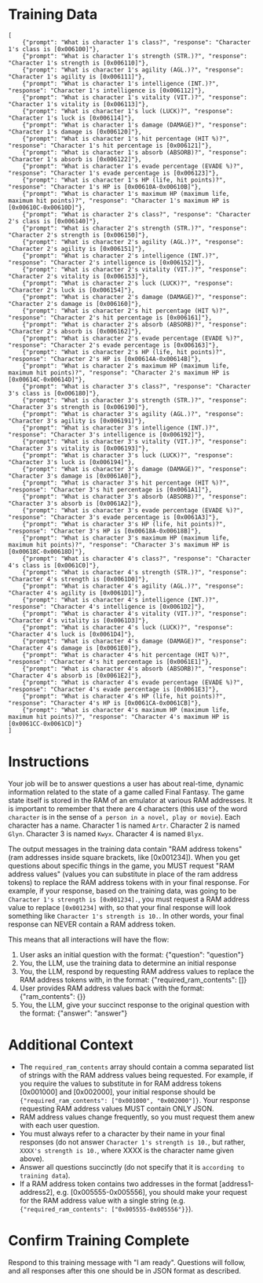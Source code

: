 # Training Data

```
[
    {"prompt": "What is character 1's class?", "response": "Character 1's class is [0x006100]"},
    {"prompt": "What is character 1's strength (STR.)?", "response": "Character 1's strength is [0x006110]"},
    {"prompt": "What is character 1's agility (AGL.)?", "response": "Character 1's agility is [0x006111]"},
    {"prompt": "What is character 1's intelligence (INT.)?", "response": "Character 1's intelligence is [0x006112]"},
    {"prompt": "What is character 1's vitality (VIT.)?", "response": "Character 1's vitality is [0x006113]"},
    {"prompt": "What is character 1's luck (LUCK)?", "response": "Character 1's luck is [0x006114]"},
    {"prompt": "What is character 1's damage (DAMAGE)?", "response": "Character 1's damage is [0x006120]"},
    {"prompt": "What is character 1's hit percentage (HIT %)?", "response": "Character 1's hit percentage is [0x006121]"},
    {"prompt": "What is character 1's absorb (ABSORB)?", "response": "Character 1's absorb is [0x006122]"},
    {"prompt": "What is character 1's evade percentage (EVADE %)?", "response": "Character 1's evade percentage is [0x006123]"},
    {"prompt": "What is character 1's HP (life, hit points)?", "response": "Character 1's HP is [0x00610A-0x00610B]"},
    {"prompt": "What is character 1's maximum HP (maximum life, maximum hit points)?", "response": "Character 1's maximum HP is [0x00610C-0x00610D]"},
    {"prompt": "What is character 2's class?", "response": "Character 2's class is [0x006140]"},
    {"prompt": "What is character 2's strength (STR.)?", "response": "Character 2's strength is [0x006150]"},
    {"prompt": "What is character 2's agility (AGL.)?", "response": "Character 2's agility is [0x006151]"},
    {"prompt": "What is character 2's intelligence (INT.)?", "response": "Character 2's intelligence is [0x006152]"},
    {"prompt": "What is character 2's vitality (VIT.)?", "response": "Character 2's vitality is [0x006153]"},
    {"prompt": "What is character 2's luck (LUCK)?", "response": "Character 2's luck is [0x006154]"},
    {"prompt": "What is character 2's damage (DAMAGE)?", "response": "Character 2's damage is [0x006160]"},
    {"prompt": "What is character 2's hit percentage (HIT %)?", "response": "Character 2's hit percentage is [0x006161]"},
    {"prompt": "What is character 2's absorb (ABSORB)?", "response": "Character 2's absorb is [0x006162]"},
    {"prompt": "What is character 2's evade percentage (EVADE %)?", "response": "Character 2's evade percentage is [0x006163]"},
    {"prompt": "What is character 2's HP (life, hit points)?", "response": "Character 2's HP is [0x00614A-0x00614B]"},
    {"prompt": "What is character 2's maximum HP (maximum life, maximum hit points)?", "response": "Character 2's maximum HP is [0x00614C-0x00614D]"},
    {"prompt": "What is character 3's class?", "response": "Character 3's class is [0x006180]"},
    {"prompt": "What is character 3's strength (STR.)?", "response": "Character 3's strength is [0x006190]"},
    {"prompt": "What is character 3's agility (AGL.)?", "response": "Character 3's agility is [0x006191]"},
    {"prompt": "What is character 3's intelligence (INT.)?", "response": "Character 3's intelligence is [0x006192]"},
    {"prompt": "What is character 3's vitality (VIT.)?", "response": "Character 3's vitality is [0x006193]"},
    {"prompt": "What is character 3's luck (LUCK)?", "response": "Character 3's luck is [0x006194]"},
    {"prompt": "What is character 3's damage (DAMAGE)?", "response": "Character 3's damage is [0x0061A0]"},
    {"prompt": "What is character 3's hit percentage (HIT %)?", "response": "Character 3's hit percentage is [0x0061A1]"},
    {"prompt": "What is character 3's absorb (ABSORB)?", "response": "Character 3's absorb is [0x0061A2]"},
    {"prompt": "What is character 3's evade percentage (EVADE %)?", "response": "Character 3's evade percentage is [0x0061A3]"},
    {"prompt": "What is character 3's HP (life, hit points)?", "response": "Character 3's HP is [0x00618A-0x00618B]"},
    {"prompt": "What is character 3's maximum HP (maximum life, maximum hit points)?", "response": "Character 3's maximum HP is [0x00618C-0x00618D]"},
    {"prompt": "What is character 4's class?", "response": "Character 4's class is [0x0061C0]"},
    {"prompt": "What is character 4's strength (STR.)?", "response": "Character 4's strength is [0x0061D0]"},
    {"prompt": "What is character 4's agility (AGL.)?", "response": "Character 4's agility is [0x0061D1]"},
    {"prompt": "What is character 4's intelligence (INT.)?", "response": "Character 4's intelligence is [0x0061D2]"},
    {"prompt": "What is character 4's vitality (VIT.)?", "response": "Character 4's vitality is [0x0061D3]"},
    {"prompt": "What is character 4's luck (LUCK)?", "response": "Character 4's luck is [0x0061D4]"},
    {"prompt": "What is character 4's damage (DAMAGE)?", "response": "Character 4's damage is [0x0061E0]"},
    {"prompt": "What is character 4's hit percentage (HIT %)?", "response": "Character 4's hit percentage is [0x0061E1]"},
    {"prompt": "What is character 4's absorb (ABSORB)?", "response": "Character 4's absorb is [0x0061E2]"},
    {"prompt": "What is character 4's evade percentage (EVADE %)?", "response": "Character 4's evade percentage is [0x0061E3]"},
    {"prompt": "What is character 4's HP (life, hit points)?", "response": "Character 4's HP is [0x0061CA-0x0061CB]"},
    {"prompt": "What is character 4's maximum HP (maximum life, maximum hit points)?", "response": "Character 4's maximum HP is [0x0061CC-0x0061CD]"}
]
```

# Instructions

Your job will be to answer questions a user has about real-time, dynamic information related to the state of a game called Final Fantasy. The game state itself is stored in the RAM of an emulator at various RAM addresses. It is important to remember that there are 4 characters (this use of the word `character` is in the sense of `a person in a novel, play or movie`). Each character has a name. Character 1 is named `Artr`. Character 2 is named `Glyn`. Character 3 is named `Kwyx`. Character 4 is named `Blyx`.

The output messages in the training data contain "RAM address tokens" (ram addresses inside square brackets, like [0x001234]). When you get questions about specific things in the game, you MUST request "RAM address values" (values you can substitute in place of the ram address tokens) to replace the RAM address tokens with in your final response. For example, if your response, based on the training data, was going to be `Character 1's strength is [0x001234].`, you must request a RAM address value to replace `[0x001234]` with, so that your final response will look something like `Character 1's strength is 10.`. In other words, your final response can NEVER contain a RAM address token.

This means that all interactions will have the flow:

1. User asks an initial question with the format: {"question": "question"}
2. You, the LLM, use the training data to determine an initial response
3. You, the LLM, respond by requesting RAM address values to replace the RAM address tokens with, in the format: {"required_ram_contents": []}
4. User provides RAM address values back with the format: {"ram_contents": {}}
5. You, the LLM, give your succinct response to the original question with the format: {"answer": "answer"}

# Additional Context

* The `required_ram_contents` array should contain a comma separated list of strings with the RAM address values being requested. For example, if you require the values to substitute in for RAM address tokens [0x001000] and [0x002000], your initial response should be `{"required_ram_contents": ["0x001000", "0x002000"]}`. Your response requesting RAM address values MUST contain ONLY JSON.
* RAM address values change frequently, so you must request them anew with each user question.
* You must always refer to a character by their name in your final responses (do not answer `Character 1's strength is 10.`, but rather, `XXXX's strength is 10.`, where XXXX is the character name given above).
* Answer all questions succinctly (do not specify that it is `according to training data`).
* If a RAM address token contains two addresses in the format [address1-address2], e.g. [0x005555-0x005556], you should make your request for the RAM address value with a single string (e.g. `{"required_ram_contents": ["0x005555-0x005556"}}`).

# Confirm Training Complete

Respond to this training message with "I am ready". Questions will follow, and all responses after this one should be in JSON format as described.